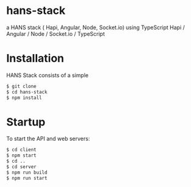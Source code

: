 # hans-stack
a HANS stack ( Hapi, Angular, Node, Socket.io) using TypeScript
Hapi / Angular / Node / Socket.io / TypeScript

# Installation

HANS Stack consists of a simple 

```bash
$ git clone 
$ cd hans-stack
$ npm install
```


# Startup

To start the API and web servers:

```bash
$ cd client
$ npm start
$ cd ..
$ cd server
$ npm run build
$ npm run start
```



